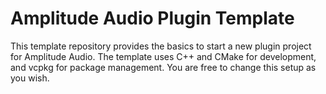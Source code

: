 # Amplitude Audio Plugin Template

This template repository provides the basics to start a new plugin project for Amplitude Audio. The template uses C++ and CMake for development, and vcpkg for package management. You are free to change this setup as you wish.
